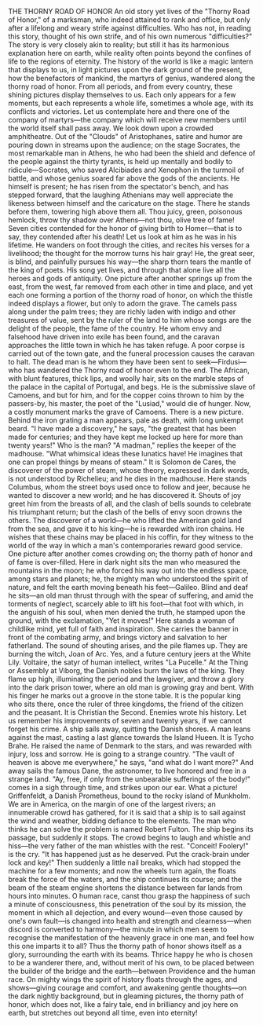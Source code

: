 THE THORNY ROAD OF HONOR
An
old
story
yet
lives
of
the
"Thorny
Road
of
Honor,"
of
a
marksman,
who
indeed
attained
to
rank
and
office,
but
only
after
a
lifelong
and
weary
strife
against
difficulties.
Who
has
not,
in
reading
this
story,
thought
of
his
own
strife,
and
of
his
own
numerous
"difficulties?"
The
story
is
very
closely
akin
to
reality;
but
still
it
has
its
harmonious
explanation
here
on
earth,
while
reality
often
points
beyond
the
confines
of
life
to
the
regions
of
eternity.
The
history
of
the
world
is
like
a
magic
lantern
that
displays
to
us,
in
light
pictures
upon
the
dark
ground
of
the
present,
how
the
benefactors
of
mankind,
the
martyrs
of
genius,
wandered
along
the
thorny
road
of
honor.
From
all
periods,
and
from
every
country,
these
shining
pictures
display
themselves
to
us.
Each
only
appears
for
a
few
moments,
but
each
represents
a
whole
life,
sometimes
a
whole
age,
with
its
conflicts
and
victories.
Let
us
contemplate
here
and
there
one
of
the
company
of
martyrs—the
company
which
will
receive
new
members
until
the
world
itself
shall
pass
away.
We
look
down
upon
a
crowded
amphitheatre.
Out
of
the
"Clouds"
of
Aristophanes,
satire
and
humor
are
pouring
down
in
streams
upon
the
audience;
on
the
stage
Socrates,
the
most
remarkable
man
in
Athens,
he
who
had
been
the
shield
and
defence
of
the
people
against
the
thirty
tyrants,
is
held
up
mentally
and
bodily
to
ridicule—Socrates,
who
saved
Alcibiades
and
Xenophon
in
the
turmoil
of
battle,
and
whose
genius
soared
far
above
the
gods
of
the
ancients.
He
himself
is
present;
he
has
risen
from
the
spectator's
bench,
and
has
stepped
forward,
that
the
laughing
Athenians
may
well
appreciate
the
likeness
between
himself
and
the
caricature
on
the
stage.
There
he
stands
before
them,
towering
high
above
them
all.
Thou
juicy,
green,
poisonous
hemlock,
throw
thy
shadow
over
Athens—not
thou,
olive
tree
of
fame!
Seven
cities
contended
for
the
honor
of
giving
birth
to
Homer—that
is
to
say,
they
contended
after
his
death!
Let
us
look
at
him
as
he
was
in
his
lifetime.
He
wanders
on
foot
through
the
cities,
and
recites
his
verses
for
a
livelihood;
the
thought
for
the
morrow
turns
his
hair
gray!
He,
the
great
seer,
is
blind,
and
painfully
pursues
his
way—the
sharp
thorn
tears
the
mantle
of
the
king
of
poets.
His
song
yet
lives,
and
through
that
alone
live
all
the
heroes
and
gods
of
antiquity.
One
picture
after
another
springs
up
from
the
east,
from
the
west,
far
removed
from
each
other
in
time
and
place,
and
yet
each
one
forming
a
portion
of
the
thorny
road
of
honor,
on
which
the
thistle
indeed
displays
a
flower,
but
only
to
adorn
the
grave.
The
camels
pass
along
under
the
palm
trees;
they
are
richly
laden
with
indigo
and
other
treasures
of
value,
sent
by
the
ruler
of
the
land
to
him
whose
songs
are
the
delight
of
the
people,
the
fame
of
the
country.
He
whom
envy
and
falsehood
have
driven
into
exile
has
been
found,
and
the
caravan
approaches
the
little
town
in
which
he
has
taken
refuge.
A
poor
corpse
is
carried
out
of
the
town
gate,
and
the
funeral
procession
causes
the
caravan
to
halt.
The
dead
man
is
he
whom
they
have
been
sent
to
seek—Firdusi—who
has
wandered
the
Thorny
road
of
honor
even
to
the
end.
The
African,
with
blunt
features,
thick
lips,
and
woolly
hair,
sits
on
the
marble
steps
of
the
palace
in
the
capital
of
Portugal,
and
begs.
He
is
the
submissive
slave
of
Camoens,
and
but
for
him,
and
for
the
copper
coins
thrown
to
him
by
the
passers-by,
his
master,
the
poet
of
the
"Lusiad,"
would
die
of
hunger.
Now,
a
costly
monument
marks
the
grave
of
Camoens.
There
is
a
new
picture.
Behind
the
iron
grating
a
man
appears,
pale
as
death,
with
long
unkempt
beard.
"I
have
made
a
discovery,"
he
says,
"the
greatest
that
has
been
made
for
centuries;
and
they
have
kept
me
locked
up
here
for
more
than
twenty
years!"
Who
is
the
man?
"A
madman,"
replies
the
keeper
of
the
madhouse.
"What
whimsical
ideas
these
lunatics
have!
He
imagines
that
one
can
propel
things
by
means
of
steam."
It
is
Solomon
de
Cares,
the
discoverer
of
the
power
of
steam,
whose
theory,
expressed
in
dark
words,
is
not
understood
by
Richelieu;
and
he
dies
in
the
madhouse.
Here
stands
Columbus,
whom
the
street
boys
used
once
to
follow
and
jeer,
because
he
wanted
to
discover
a
new
world;
and
he
has
discovered
it.
Shouts
of
joy
greet
him
from
the
breasts
of
all,
and
the
clash
of
bells
sounds
to
celebrate
his
triumphant
return;
but
the
clash
of
the
bells
of
envy
soon
drowns
the
others.
The
discoverer
of
a
world—he
who
lifted
the
American
gold
land
from
the
sea,
and
gave
it
to
his
king—he
is
rewarded
with
iron
chains.
He
wishes
that
these
chains
may
be
placed
in
his
coffin,
for
they
witness
to
the
world
of
the
way
in
which
a
man's
contemporaries
reward
good
service.
One
picture
after
another
comes
crowding
on;
the
thorny
path
of
honor
and
of
fame
is
over-filled.
Here
in
dark
night
sits
the
man
who
measured
the
mountains
in
the
moon;
he
who
forced
his
way
out
into
the
endless
space,
among
stars
and
planets;
he,
the
mighty
man
who
understood
the
spirit
of
nature,
and
felt
the
earth
moving
beneath
his
feet—Galileo.
Blind
and
deaf
he
sits—an
old
man
thrust
through
with
the
spear
of
suffering,
and
amid
the
torments
of
neglect,
scarcely
able
to
lift
his
foot—that
foot
with
which,
in
the
anguish
of
his
soul,
when
men
denied
the
truth,
he
stamped
upon
the
ground,
with
the
exclamation,
"Yet
it
moves!"
Here
stands
a
woman
of
childlike
mind,
yet
full
of
faith
and
inspiration.
She
carries
the
banner
in
front
of
the
combating
army,
and
brings
victory
and
salvation
to
her
fatherland.
The
sound
of
shouting
arises,
and
the
pile
flames
up.
They
are
burning
the
witch,
Joan
of
Arc.
Yes,
and
a
future
century
jeers
at
the
White
Lily.
Voltaire,
the
satyr
of
human
intellect,
writes
"La
Pucelle."
At
the
Thing
or
Assembly
at
Viborg,
the
Danish
nobles
burn
the
laws
of
the
king.
They
flame
up
high,
illuminating
the
period
and
the
lawgiver,
and
throw
a
glory
into
the
dark
prison
tower,
where
an
old
man
is
growing
gray
and
bent.
With
his
finger
he
marks
out
a
groove
in
the
stone
table.
It
is
the
popular
king
who
sits
there,
once
the
ruler
of
three
kingdoms,
the
friend
of
the
citizen
and
the
peasant.
It
is
Christian
the
Second.
Enemies
wrote
his
history.
Let
us
remember
his
improvements
of
seven
and
twenty
years,
if
we
cannot
forget
his
crime.
A
ship
sails
away,
quitting
the
Danish
shores.
A
man
leans
against
the
mast,
casting
a
last
glance
towards
the
Island
Hueen.
It
is
Tycho
Brahe.
He
raised
the
name
of
Denmark
to
the
stars,
and
was
rewarded
with
injury,
loss
and
sorrow.
He
is
going
to
a
strange
country.
"The
vault
of
heaven
is
above
me
everywhere,"
he
says,
"and
what
do
I
want
more?"
And
away
sails
the
famous
Dane,
the
astronomer,
to
live
honored
and
free
in
a
strange
land.
"Ay,
free,
if
only
from
the
unbearable
sufferings
of
the
body!"
comes
in
a
sigh
through
time,
and
strikes
upon
our
ear.
What
a
picture!
Griffenfeldt,
a
Danish
Prometheus,
bound
to
the
rocky
island
of
Munkholm.
We
are
in
America,
on
the
margin
of
one
of
the
largest
rivers;
an
innumerable
crowd
has
gathered,
for
it
is
said
that
a
ship
is
to
sail
against
the
wind
and
weather,
bidding
defiance
to
the
elements.
The
man
who
thinks
he
can
solve
the
problem
is
named
Robert
Fulton.
The
ship
begins
its
passage,
but
suddenly
it
stops.
The
crowd
begins
to
laugh
and
whistle
and
hiss—the
very
father
of
the
man
whistles
with
the
rest.
"Conceit!
Foolery!"
is
the
cry.
"It
has
happened
just
as
he
deserved.
Put
the
crack-brain
under
lock
and
key!"
Then
suddenly
a
little
nail
breaks,
which
had
stopped
the
machine
for
a
few
moments;
and
now
the
wheels
turn
again,
the
floats
break
the
force
of
the
waters,
and
the
ship
continues
its
course;
and
the
beam
of
the
steam
engine
shortens
the
distance
between
far
lands
from
hours
into
minutes.
O
human
race,
canst
thou
grasp
the
happiness
of
such
a
minute
of
consciousness,
this
penetration
of
the
soul
by
its
mission,
the
moment
in
which
all
dejection,
and
every
wound—even
those
caused
by
one's
own
fault—is
changed
into
health
and
strength
and
clearness—when
discord
is
converted
to
harmony—the
minute
in
which
men
seem
to
recognise
the
manifestation
of
the
heavenly
grace
in
one
man,
and
feel
how
this
one
imparts
it
to
all?
Thus
the
thorny
path
of
honor
shows
itself
as
a
glory,
surrounding
the
earth
with
its
beams.
Thrice
happy
he
who
is
chosen
to
be
a
wanderer
there,
and,
without
merit
of
his
own,
to
be
placed
between
the
builder
of
the
bridge
and
the
earth—between
Providence
and
the
human
race.
On
mighty
wings
the
spirit
of
history
floats
through
the
ages,
and
shows—giving
courage
and
comfort,
and
awakening
gentle
thoughts—on
the
dark
nightly
background,
but
in
gleaming
pictures,
the
thorny
path
of
honor,
which
does
not,
like
a
fairy
tale,
end
in
brilliancy
and
joy
here
on
earth,
but
stretches
out
beyond
all
time,
even
into
eternity!
